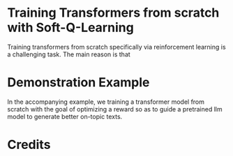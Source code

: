 # Training Transformers from scratch with Soft-Q-Learning

Training transformers from scratch specifically via reinforcement learning is a challenging task. The main reason is that



# Demonstration Example
In the accompanying example, we training a transformer model from scratch with the goal of optimizing a reward so as to guide
a pretrained llm model to generate better on-topic texts.



# Credits


